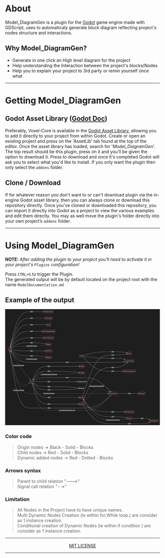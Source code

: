 
# About
Model_DiagramGen is a plugin for the [Godot](https://github.com/godotengine/godot) game engine made with GDScript, uses to automaticaly generate block diagram reflecting project's nodes structure and interactions.


## Why Model_DiagramGen?
- Generate in one click an High level diagram for the project
- Help understanding the Interaction between the project's blocks/Nodes
- Help you to explain your project to 3rd party or remin yourself once what

---
# Getting Model_DiagramGen
## Godot Asset Library ([Godot Doc](https://docs.godotengine.org/en/stable/tutorials/plugins/editor/installing_plugins.html))
Preferably, Voxel-Core is available in the [Godot Asset Library](link), allowing you to add it directly to your project from within Godot. Create or open an existing project and press on the 'AssetLib' tab found at the top of the editor. Once the asset library has loaded, search for  '*Model_DiagramGen*'. The top result should be this plugin, press on it and you'll be given the option to download it. Press to download and once it's completed Godot will ask you to select what you'd like to install. If you only want the plugin then only select the `addons` folder.

## Clone / Download
If for whatever reason you don't want to or can't download plugin via the in-engine Godot asset library, then you can always clone or download this repository directly. Once you've cloned or downloaded this repository, you can import it directly into Godot as a project to view the various examples and edit them directly. You may as well move the plugin's folder directly into your own project’s `addons` folder.

---
# Using Model_DiagramGen
**NOTE:** *After adding the plugin to your project you'll need to activate it in your project's `Plugins` configuration!*

Press `CTRL+G` to trigger the Plugin. <br>
The generated output will be by default located on the project root with the name `ModelDocumentation.md`

## Example of the output

![Example Diagram](https://github.com/arsany007/Model_DiagramGen/blob/main/Example/Example.png?raw=true)

### Color code
> Origin nodes -> Black - Solid - Blocks <br>
> Child nodes -> Red - Solid - Blocks <br>
> Dynamic added nodes -> Red - Dotted - Blocks
		
### Arrows syntax
> Parent to child relation "--->" <br>
> Signal call relation "-.->" 

### Limitation
>All Nodes in the Project have to have unique names. <br>
>Multi Dynamic Nodes Creation (ie within for,While loop.) are consider as 1 instance creation. <br>
>Conditional creation of Dynamic Nodes (ie within if condition ) are consider as 1 instance creation. <br>
---

<p align="center">
	<a href="https://github.com/arsany007/Model_DiagramGen/blob/main/LICENSE" style="vertical-align: middle;">
		MIT LICENSE
	</a>
</p>

----
